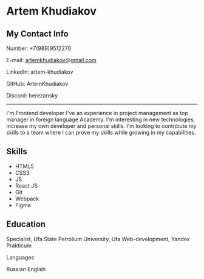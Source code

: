 
# Artem Khudiakov

## My Contact Info

Number: +7(989)9512270

E-mail: artemkhudiakov@gmail.com

LinkedIn: artem-khudiakov

GitHub: ArtemKhudiakov

Discord: berezansky

---
I'm Frontend developer
I've an experience in project management as top manager in foreign language Academy.
I'm interesting in new technologies, increase my own developer and personal skills.
I'm looking to contribute my skills to a team where I can prove my skills while growing in my capabilities.

## Skills

* HTML5
* CSS3
* JS
* React JS
* Git
* Webpack
* Figma

## Education

Specialist, Ufa State Petrolium University, Ufa
Web-development, Yandex Prakticum

Languages

Russian
English
